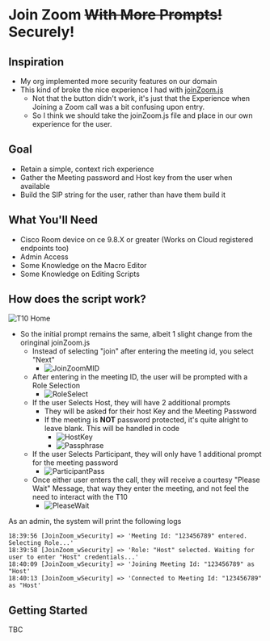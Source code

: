 # Join Zoom ~~With More Prompts!~~ Securely!

## Inspiration
* My org implemented more security features on our domain
* This kind of broke the nice experience I had with [joinZoom.js](https://github.com/Bobby-McGonigle/Macro-Samples/tree/master/Join%20Zoom/Join%20Zoom%20(Basic))
  * Not that the button didn't work, it's just that the Experience when Joining a Zoom call was a bit confusing upon entry.
  * So I think we should take the joinZoom.js file and place in our own experience for the user.

## Goal
* Retain a simple, context rich experience
* Gather the Meeting password and Host key from the user when available
* Build the SIP string for the user, rather than have them build it

## What You'll Need
* Cisco Room device on ce 9.8.X or greater (Works on Cloud registered endpoints too)
* Admin Access
* Some Knowledge on the Macro Editor
* Some Knowledge on Editing Scripts

## How does the script work?

![T10 Home](https://github.com/Bobby-McGonigle/Macro-Samples/blob/master/Join%20Zoom/Join%20Zoom%20with%20Security%20Enhancements/images/00_Home.png)

* So the initial prompt remains the same, albeit 1 slight change from the oringinal joinZoom.js
  * Instead of selecting "join" after entering the meeting id, you select "Next"
    * ![JoinZoomMID](https://github.com/Bobby-McGonigle/Macro-Samples/blob/master/Join%20Zoom/Join%20Zoom%20with%20Security%20Enhancements/images/01_JZS%20Home.png)
  * After entering in the meeting ID, the user will be prompted with a Role Selection
    * ![RoleSelect](https://github.com/Bobby-McGonigle/Macro-Samples/blob/master/Join%20Zoom/Join%20Zoom%20with%20Security%20Enhancements/images/02_Role%20Select.png)
  * If the user Selects Host, they will have 2 additional prompts
    * They will be asked for their host Key and the Meeting Password
    * If the meeting is **NOT** password protected, it's quite alright to leave blank. This will be handled in code
      * ![HostKey](https://github.com/Bobby-McGonigle/Macro-Samples/blob/master/Join%20Zoom/Join%20Zoom%20with%20Security%20Enhancements/images/03_HostKey.png)
      * ![Passphrase](https://github.com/Bobby-McGonigle/Macro-Samples/blob/master/Join%20Zoom/Join%20Zoom%20with%20Security%20Enhancements/images/04_HostPass.png)
  * If the user Selects Participant, they will only have 1 additional prompt for the meeting password
    * ![ParticipantPass](https://github.com/Bobby-McGonigle/Macro-Samples/blob/master/Join%20Zoom/Join%20Zoom%20with%20Security%20Enhancements/images/05_PartPass.png)
  * Once either user enters the call, they will receive a courtesy "Please Wait" Message, that way they enter the meeting, and not feel the need to interact with the T10
    * ![PleaseWait](https://github.com/Bobby-McGonigle/Macro-Samples/blob/master/Join%20Zoom/Join%20Zoom%20with%20Security%20Enhancements/images/06_PleaseWait.png)

As an admin, the system will print the following logs
```logs
18:39:56 [JoinZoom_wSecurity] => 'Meeting Id: "123456789" entered. Selecting Role...'
18:39:58 [JoinZoom_wSecurity] => 'Role: "Host" selected. Waiting for user to enter "Host" credentials...'
18:40:09 [JoinZoom_wSecurity] => 'Joining Meeting Id: "123456789" as "Host'
18:40:13 [JoinZoom_wSecurity] => 'Connected to Meeting Id: "123456789" as "Host'
```

## Getting Started

TBC






